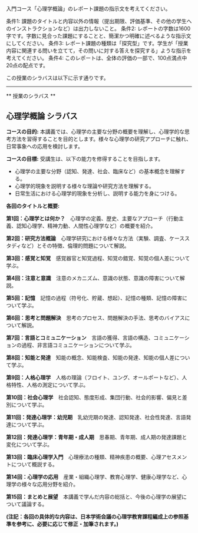 入門コース「心理学概論」のレポート課題の指示文を考えてください。

条件1: 課題のタイトルと内容以外の情報（提出期限、評価基準、その他の学生へのインストラクションなど）は出力しないこと。
条件2: レポートの字数は1600字です。字数に見合った課題にすることと、簡潔かつ明確に述べるような指示文にしてください。
条件3: レポート課題の種類は「探究型」です。学生が「授業内容に関連する問いを立てて，その問いに対する答えを探究する」ような指示を考えてください。
条件4: このレポートは、全体の評価の一部で、100点満点中20点の配点です。

この授業のシラバスは以下に示す通りです。

---------------------------------------
** 授業のシラバス **
## 心理学概論 シラバス

**コースの目的:** 本講義では、心理学の主要な分野の概要を理解し、心理学的な思考方法を習得することを目的とします。様々な心理学の研究アプローチに触れ、日常事象への応用を検討します。

**コースの目標:**  受講生は、以下の能力を修得することを目指します。
* 心理学の主要な分野（認知、発達、社会、臨床など）の基本概念を理解する。
* 心理学的現象を説明する様々な理論や研究方法を理解する。
* 日常生活における心理学的現象を分析し、説明する能力を身につける。


**各回のタイトルと概要:**

**第1回：心理学とは何か？**　心理学の定義、歴史、主要なアプローチ（行動主義、認知心理学、精神力動、人間性心理学など）の概要を紹介。

**第2回：研究方法概論**　心理学研究における様々な方法（実験、調査、ケーススタディなど）とその特徴、倫理的問題について解説。

**第3回：感覚と知覚**　感覚器官と知覚過程、知覚の錯覚、知覚の個人差について学ぶ。

**第4回：注意と意識**　注意のメカニズム、意識の状態、意識の障害について解説。

**第5回：記憶**　記憶の過程（符号化、貯蔵、想起）、記憶の種類、記憶の障害について学ぶ。

**第6回：思考と問題解決**　思考のプロセス、問題解決の手法、思考のバイアスについて解説。

**第7回：言語とコミュニケーション**　言語の獲得、言語の構造、コミュニケーションの過程、非言語コミュニケーションについて学ぶ。

**第8回：知能と発達**　知能の概念、知能検査、知能の発達、知能の個人差について学ぶ。

**第9回：人格心理学**　人格の理論（フロイト、ユング、オールポートなど）、人格特性、人格の測定について学ぶ。

**第10回：社会心理学**　社会認知、態度形成、集団行動、社会的影響、偏見と差別について学ぶ。

**第11回：発達心理学：幼児期**　乳幼児期の発達、認知発達、社会性発達、言語発達について学ぶ。

**第12回：発達心理学：青年期・成人期**　思春期、青年期、成人期の発達課題と変化について学ぶ。

**第13回：臨床心理学入門**　心理療法の種類、精神疾患の概要、心理アセスメントについて概説する。

**第14回：心理学の応用**　産業・組織心理学、教育心理学、健康心理学など、心理学の様々な応用分野を紹介。

**第15回：まとめと展望**　本講義で学んだ内容の総括と、今後の心理学の展望について議論する。


**(注記：各回の具体的な内容は、日本学術会議の心理学教育課程編成上の参照基準を参考に、必要に応じて修正・加筆されます。)**
